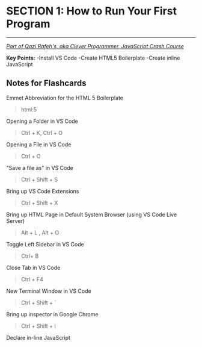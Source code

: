 # SECTION 1: How to Run Your First Program
***

<em>[Part of Qazi Rafeh's, aka Clever Programmer, JavaScript Crash Course](https://www.youtube.com/watch?v=Qqx_wzMmFeA&t=1100s)</em>

**Key Points:**
-Install VS Code
-Create HTML5 Boilerplate
-Create inline JavaScript

## Notes for Flashcards
 
Emmet Abbreviation for the HTML 5 Boilerplate
> html:5

Opening a Folder in VS Code
> Ctrl + K, Ctrl + O

Opening a File in VS Code
> Ctrl + O

"Save a file as" in VS Code
> Ctrl + Shift + S

Bring up VS Code Extensions
> Ctrl + Shift + X

Bring up HTML Page in Default System Browser (using VS Code Live Server)
> Alt + L , Alt + O

Toggle Left Sidebar in VS Code
> Ctrl+ B

Close Tab in VS Code
> Ctrl + F4

New Terminal Window in VS Code
> Ctrl + Shift + `

Bring up inspector in Google Chrome
> Ctrl + Shift + I

Declare in-line JavaScript
>	<script type = {"text/javascript"}> (Cloze deletion)